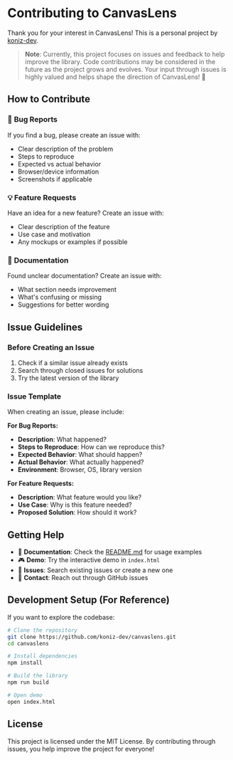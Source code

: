 # Contributing to CanvasLens

Thank you for your interest in CanvasLens! This is a personal project by [koniz-dev](https://github.com/koniz-dev).

> **Note**: Currently, this project focuses on issues and feedback to help improve the library. Code contributions may be considered in the future as the project grows and evolves. Your input through issues is highly valued and helps shape the direction of CanvasLens! 🚀

## How to Contribute

### 🐛 **Bug Reports**
If you find a bug, please create an issue with:
- Clear description of the problem
- Steps to reproduce
- Expected vs actual behavior
- Browser/device information
- Screenshots if applicable

### 💡 **Feature Requests**
Have an idea for a new feature? Create an issue with:
- Clear description of the feature
- Use case and motivation
- Any mockups or examples if possible

### 📖 **Documentation**
Found unclear documentation? Create an issue with:
- What section needs improvement
- What's confusing or missing
- Suggestions for better wording

## Issue Guidelines

### Before Creating an Issue
1. Check if a similar issue already exists
2. Search through closed issues for solutions
3. Try the latest version of the library

### Issue Template
When creating an issue, please include:

**For Bug Reports:**
- **Description**: What happened?
- **Steps to Reproduce**: How can we reproduce this?
- **Expected Behavior**: What should happen?
- **Actual Behavior**: What actually happened?
- **Environment**: Browser, OS, library version

**For Feature Requests:**
- **Description**: What feature would you like?
- **Use Case**: Why is this feature needed?
- **Proposed Solution**: How should it work?

## Getting Help

- 📖 **Documentation**: Check the [README.md](README.md) for usage examples
- 🎮 **Demo**: Try the interactive demo in `index.html`
- 💬 **Issues**: Search existing issues or create a new one
- 📧 **Contact**: Reach out through GitHub issues

## Development Setup (For Reference)

If you want to explore the codebase:

```bash
# Clone the repository
git clone https://github.com/koniz-dev/canvaslens.git
cd canvaslens

# Install dependencies
npm install

# Build the library
npm run build

# Open demo
open index.html
```

## License

This project is licensed under the MIT License. By contributing through issues, you help improve the project for everyone!
